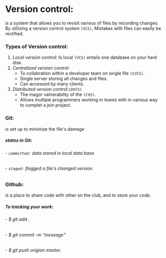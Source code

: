 # Version control:
is a system that allows you to revisit various of files by recording changes.
By utilizing a version control system `(VCS)`, Mistakes with files can easily be rectified.
### Types of Version control:
   1. *Local version control:*
     Is local `(VCS)` entails one database on your hard disk.
   1. *Centralized version control:*
       - To collabration within a developer team on single file  `(CVCS)`.
       - Single server storing all changes and files.
       - Can accessed by many clients.
   1. *Distributed version control:`(DVCS)`*
       - The magor valnerability of the `(CVS)`.
       - Allows multiple programmers working in teams with in various way to complet a join project.
### Git:
is set up to minimize the file's damege
##### states in Git:
###### - `committed:` data stored in local data base.
###### - `staged:` flagged a file's changed version.
### Github:
is a place to share code with other on the club, 
and to store your code.
##### To tracking your work:
###### - $ git add .
###### - $ git commit -m "message"
###### - $ git push origion master.
